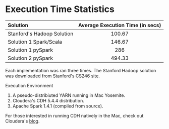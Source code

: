 # Execution Time Statistics
| Solution                   | Average Execution Time (in secs) |
|:---------------------------|:--------------------------------:|
| Stanford's Hadoop Solution |              100.67              |
| Solution 1 Spark/Scala     |              146.67              |
| Solution 1 pySpark         |               286                |
| Solution 2 pySpark         |              494.33              |

Each implementation was ran three times. The Stanford Hadoop solution was downloaded from Stanford's CS246 site. 

Execution Environment

1. A pseudo-distribiuted YARN running in Mac Yosemite.
2. Cloudera's CDH 5.4.4 distribution.
3. Apache Spark 1.4.1 (compiled from source).

For those interested in running CDH natively in the Mac, check out Cloudera's [blog](http://blog.cloudera.com/blog/2014/09/how-to-install-cdh-on-mac-osx-10-9-mavericks/).

